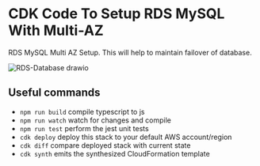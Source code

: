 # CDK Code To Setup RDS MySQL With Multi-AZ

RDS MySQL Multi AZ Setup. This will help to maintain failover of database.

![RDS-Database drawio](https://github.com/namdev-rathod/rds-mysql-with-high-availability/assets/140707502/3c5c7873-f151-46f1-a2bb-ac316d9054a4)


## Useful commands

* `npm run build`   compile typescript to js
* `npm run watch`   watch for changes and compile
* `npm run test`    perform the jest unit tests
* `cdk deploy`      deploy this stack to your default AWS account/region
* `cdk diff`        compare deployed stack with current state
* `cdk synth`       emits the synthesized CloudFormation template
